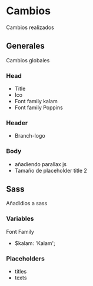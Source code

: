 # Cambios
Cambios realizados
## Generales
Cambios globales
### Head
* Title
* Ico
* Font family kalam
* Font family Poppins
### Header
* Branch-logo
### Body
* añadiendo parallax js
* Tamaño de placeholder title 2

## Sass
Añadidios a sass 
### Variables
Font Family
* $kalam: 'Kalam';

### Placeholders
* titles
* texts